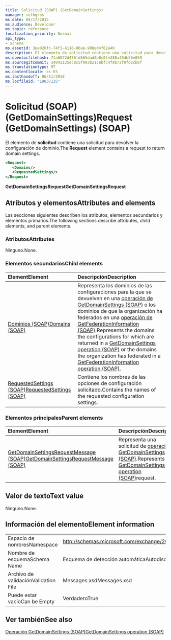 ```yaml
---
title: Solicitud (SOAP) (GetDomainSettings)
manager: sethgros
ms.date: 09/17/2015
ms.audience: Developer
ms.topic: reference
localization_priority: Normal
api_type:
- schema
ms.assetid: 3ea026fc-74f1-4118-86ae-908ed4f82a4b
description: El elemento de solicitud contiene una solicitud para devolver la configuración de dominio.
ms.openlocfilehash: 71a6072d476fd665dad8b0c0fe388a40db56e059
ms.sourcegitcommit: 34041125dc8c5f993b21cebfc4f8b72f0fd2cb6f
ms.translationtype: MT
ms.contentlocale: es-ES
ms.lasthandoff: 06/11/2018
ms.locfileid: "19837135"
---
```

# <a name="request-getdomainsettings-soap"></a><span data-ttu-id="c3c8c-103">Solicitud (SOAP) (GetDomainSettings)</span><span class="sxs-lookup"><span data-stu-id="c3c8c-103">Request (GetDomainSettings) (SOAP)</span></span>

<span data-ttu-id="c3c8c-104">El elemento de **solicitud** contiene una solicitud para devolver la configuración de dominio.</span><span class="sxs-lookup"><span data-stu-id="c3c8c-104">The **Request** element contains a request to return domain settings.</span></span> 
  
```xml
<Request>
   <Domains/>
   <RequestedSettings/>
</Request>
```

 <span data-ttu-id="c3c8c-105">**GetDomainSettingsRequest**</span><span class="sxs-lookup"><span data-stu-id="c3c8c-105">**GetDomainSettingsRequest**</span></span>
## <a name="attributes-and-elements"></a><span data-ttu-id="c3c8c-106">Atributos y elementos</span><span class="sxs-lookup"><span data-stu-id="c3c8c-106">Attributes and elements</span></span>

<span data-ttu-id="c3c8c-107">Las secciones siguientes describen los atributos, elementos secundarios y elementos primarios.</span><span class="sxs-lookup"><span data-stu-id="c3c8c-107">The following sections describe attributes, child elements, and parent elements.</span></span>
  
### <a name="attributes"></a><span data-ttu-id="c3c8c-108">Atributos</span><span class="sxs-lookup"><span data-stu-id="c3c8c-108">Attributes</span></span>

<span data-ttu-id="c3c8c-109">Ninguno.</span><span class="sxs-lookup"><span data-stu-id="c3c8c-109">None.</span></span>
  
### <a name="child-elements"></a><span data-ttu-id="c3c8c-110">Elementos secundarios</span><span class="sxs-lookup"><span data-stu-id="c3c8c-110">Child elements</span></span>

|<span data-ttu-id="c3c8c-111">**Element**</span><span class="sxs-lookup"><span data-stu-id="c3c8c-111">**Element**</span></span>|<span data-ttu-id="c3c8c-112">**Descripción**</span><span class="sxs-lookup"><span data-stu-id="c3c8c-112">**Description**</span></span>|
|:-----|:-----|
|[<span data-ttu-id="c3c8c-113">Dominios (SOAP)</span><span class="sxs-lookup"><span data-stu-id="c3c8c-113">Domains (SOAP)</span></span>](domains-soap.md) <br/> |<span data-ttu-id="c3c8c-114">Representa los dominios de las configuraciones para la que se devuelven en una [operación de GetDomainSettings (SOAP)](getdomainsettings-operation-soap.md) o los dominios de que la organización ha federados en una [operación de GetFederationInformation (SOAP)](getfederationinformation-operation-soap.md).</span><span class="sxs-lookup"><span data-stu-id="c3c8c-114">Represents the domains the configurations for which are returned in a [GetDomainSettings operation (SOAP)](getdomainsettings-operation-soap.md) or the domains the organization has federated in a [GetFederationInformation operation (SOAP)](getfederationinformation-operation-soap.md).</span></span>  <br/> |
|[<span data-ttu-id="c3c8c-115">RequestedSettings (SOAP)</span><span class="sxs-lookup"><span data-stu-id="c3c8c-115">RequestedSettings (SOAP)</span></span>](requestedsettings-soap.md) <br/> |<span data-ttu-id="c3c8c-116">Contiene los nombres de las opciones de configuración solicitado.</span><span class="sxs-lookup"><span data-stu-id="c3c8c-116">Contains the names of the requested configuration settings.</span></span>  <br/> |
   
### <a name="parent-elements"></a><span data-ttu-id="c3c8c-117">Elementos principales</span><span class="sxs-lookup"><span data-stu-id="c3c8c-117">Parent elements</span></span>

|<span data-ttu-id="c3c8c-118">**Element**</span><span class="sxs-lookup"><span data-stu-id="c3c8c-118">**Element**</span></span>|<span data-ttu-id="c3c8c-119">**Descripción**</span><span class="sxs-lookup"><span data-stu-id="c3c8c-119">**Description**</span></span>|
|:-----|:-----|
|[<span data-ttu-id="c3c8c-120">GetDomainSettingsRequestMessage (SOAP)</span><span class="sxs-lookup"><span data-stu-id="c3c8c-120">GetDomainSettingsRequestMessage (SOAP)</span></span>](getdomainsettingsrequestmessage-soap.md) <br/> |<span data-ttu-id="c3c8c-121">Representa una solicitud de [operación GetDomainSettings (SOAP)](getdomainsettings-operation-soap.md).</span><span class="sxs-lookup"><span data-stu-id="c3c8c-121">Represents a [GetDomainSettings operation (SOAP)](getdomainsettings-operation-soap.md)request.</span></span>  <br/> |
   
## <a name="text-value"></a><span data-ttu-id="c3c8c-122">Valor de texto</span><span class="sxs-lookup"><span data-stu-id="c3c8c-122">Text value</span></span>

<span data-ttu-id="c3c8c-123">Ninguno.</span><span class="sxs-lookup"><span data-stu-id="c3c8c-123">None.</span></span>
  
## <a name="element-information"></a><span data-ttu-id="c3c8c-124">Información del elemento</span><span class="sxs-lookup"><span data-stu-id="c3c8c-124">Element information</span></span>

|||
|:-----|:-----|
|<span data-ttu-id="c3c8c-125">Espacio de nombres</span><span class="sxs-lookup"><span data-stu-id="c3c8c-125">Namespace</span></span>  <br/> |http://schemas.microsoft.com/exchange/2010/Autodiscover  <br/> |
|<span data-ttu-id="c3c8c-126">Nombre de esquema</span><span class="sxs-lookup"><span data-stu-id="c3c8c-126">Schema Name</span></span>  <br/> |<span data-ttu-id="c3c8c-127">Esquema de detección automática</span><span class="sxs-lookup"><span data-stu-id="c3c8c-127">Autodiscover schema</span></span>  <br/> |
|<span data-ttu-id="c3c8c-128">Archivo de validación</span><span class="sxs-lookup"><span data-stu-id="c3c8c-128">Validation File</span></span>  <br/> |<span data-ttu-id="c3c8c-129">Messages.xsd</span><span class="sxs-lookup"><span data-stu-id="c3c8c-129">Messages.xsd</span></span>  <br/> |
|<span data-ttu-id="c3c8c-130">Puede estar vacío</span><span class="sxs-lookup"><span data-stu-id="c3c8c-130">Can be Empty</span></span>  <br/> |<span data-ttu-id="c3c8c-131">Verdadero</span><span class="sxs-lookup"><span data-stu-id="c3c8c-131">True</span></span>  <br/> |
   
## <a name="see-also"></a><span data-ttu-id="c3c8c-132">Ver también</span><span class="sxs-lookup"><span data-stu-id="c3c8c-132">See also</span></span>



[<span data-ttu-id="c3c8c-133">Operación GetDomainSettings (SOAP)</span><span class="sxs-lookup"><span data-stu-id="c3c8c-133">GetDomainSettings operation (SOAP)</span></span>](getdomainsettings-operation-soap.md)

